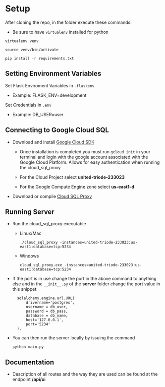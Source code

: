 # Setup

After cloning the repo, in the folder execute these commands:

- Be sure to have `virtualenv` installed for python
   
```
virtualenv venv

source venv/bin/activate

pip install -r requirements.txt
```

## Setting Environment Variables

Set Flask Enviroment Variables in `.flaskenv`

- Example: FLASK_ENV=development

Set Credentials in `.env`

- Example: DB_USER=user

## Connecting to Google Cloud SQL

- Download and install [Google Cloud SDK](https://cloud.google.com/sdk/docs/downloads-interactive)

  - Once installation is completed you must run `gcloud init` in your terminal and login with the google account associated with the Google Cloud Platform. Allows for easy authentication when running the cloud_sql_proxy

  - For the Cloud Project select **united-triode-233023**

  - For the Google Compute Engine zone select **us-east1-d**

- Download or compile [Cloud SQL Proxy](https://cloud.google.com/sql/docs/mysql/connect-external-app#proxy)

## Running Server

- Run the cloud_sql_proxy executable
  - Linux/Mac
    ```
    ./cloud_sql_proxy -instances=united-triode-233023:us-east1:database=tcp:5234
    ```
  - Windows
    ```
    cloud_sql_proxy.exe -instances=united-triode-233023:us-east1:database=tcp:5234
    ```

- If the port is in use change the port in the above command to anything else and in the `__init__.py` of the **server** folder change the port value in this snippet:

  ```
    sqlalchemy.engine.url.URL(
        drivername='postgres',
        username = db_user,
        password = db_pass,
        database = db_name,
        host='127.0.0.1',
        port='5234'
    ),
  ```

* You can then run the server locally by issuing the command

  ```
  python main.py
  ```
## Documentation

  - Description of all routes and the way they are used can be found at the endpoint __/api/ui__